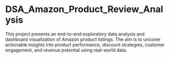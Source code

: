 # DSA_Amazon_Product_Review_Analysis
This project presents an end-to-end exploratory data analysis and dashboard visualization of Amazon product listings. The aim is to uncover actionable insights into product performance, discount strategies, customer engagement, and revenue potential using real-world data.
